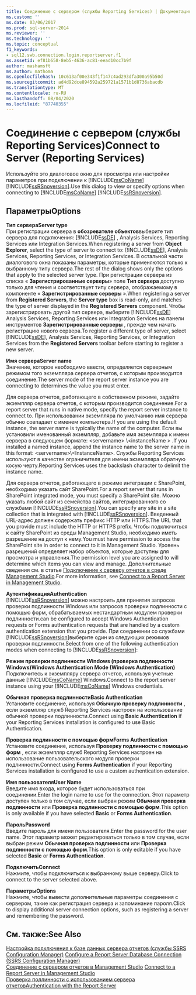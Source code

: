```yaml
---
title: Соединение с сервером (службы Reporting Services) | Документация Майкрософт
ms.custom: ''
ms.date: 03/06/2017
ms.prod: sql-server-2014
ms.reviewer: ''
ms.technology: ''
ms.topic: conceptual
f1_keywords:
- sql12.swb.connection.login.reportserver.f1
ms.assetid: ef81b658-8eb5-4636-ac81-eead10cc7b9f
author: mashamsft
ms.author: mathoma
ms.openlocfilehash: 10c613af00e343f1f147c4ad293dfa300a95b50d
ms.sourcegitcommit: ad4d92dce894592a259721a1571b1d8736abacdb
ms.translationtype: MT
ms.contentlocale: ru-RU
ms.lasthandoff: 08/04/2020
ms.locfileid: "87740355"
---
```

# <a name="connect-to-server-reporting-services"></a><span data-ttu-id="03f5b-102">Соединение с сервером (службы Reporting Services)</span><span class="sxs-lookup"><span data-stu-id="03f5b-102">Connect to Server (Reporting Services)</span></span>
  <span data-ttu-id="03f5b-103">Используйте это диалоговое окно для просмотра или настройки параметров при подключении к [!INCLUDE[msCoName](../includes/msconame-md.md)] [!INCLUDE[ssRSnoversion](../includes/ssrsnoversion-md.md)].</span><span class="sxs-lookup"><span data-stu-id="03f5b-103">Use this dialog to view or specify options when connecting to [!INCLUDE[msCoName](../includes/msconame-md.md)] [!INCLUDE[ssRSnoversion](../includes/ssrsnoversion-md.md)].</span></span>  
  
## <a name="options"></a><span data-ttu-id="03f5b-104">Параметры</span><span class="sxs-lookup"><span data-stu-id="03f5b-104">Options</span></span>  
 <span data-ttu-id="03f5b-105">**Тип сервера**</span><span class="sxs-lookup"><span data-stu-id="03f5b-105">**Server type**</span></span>  
 <span data-ttu-id="03f5b-106">При регистрации сервера в **обозревателе объектов**выберите тип сервера для подключения: [!INCLUDE[ssDE](../includes/ssde-md.md)] , Analysis Services, Reporting Services или Integration Services.</span><span class="sxs-lookup"><span data-stu-id="03f5b-106">When registering a server from **Object Explorer**, select the type of server to connect to: [!INCLUDE[ssDE](../includes/ssde-md.md)], Analysis Services, Reporting Services, or Integration Services.</span></span> <span data-ttu-id="03f5b-107">В остальной части диалогового окна показаны параметры, которые применяются только к выбранному типу сервера.</span><span class="sxs-lookup"><span data-stu-id="03f5b-107">The rest of the dialog shows only the options that apply to the selected server type.</span></span> <span data-ttu-id="03f5b-108">При регистрации сервера из списка « **Зарегистрированные серверы**» поле **Тип сервера** доступно только для чтения и соответствует типу сервера, отображаемому в компоненте « **Зарегистрированные серверы** ».</span><span class="sxs-lookup"><span data-stu-id="03f5b-108">When registering a server from **Registered Servers**, the **Server type** box is read-only, and matches the type of server displayed in the **Registered Servers** component.</span></span> <span data-ttu-id="03f5b-109">Чтобы зарегистрировать другой тип сервера, выберите [!INCLUDE[ssDE](../includes/ssde-md.md)] Analysis Services, Reporting Services или Integration Services на панели инструментов **Зарегистрированные серверы** , прежде чем начать регистрацию нового сервера.</span><span class="sxs-lookup"><span data-stu-id="03f5b-109">To register a different type of server, select [!INCLUDE[ssDE](../includes/ssde-md.md)], Analysis Services, Reporting Services, or Integration Services from the **Registered Servers** toolbar before starting to register a new server.</span></span>  
  
 <span data-ttu-id="03f5b-110">**Имя сервера**</span><span class="sxs-lookup"><span data-stu-id="03f5b-110">**Server name**</span></span>  
 <span data-ttu-id="03f5b-111">Значение, которое необходимо ввести, определяется серверным режимом того экземпляра сервера отчетов, с которым производится соединение.</span><span class="sxs-lookup"><span data-stu-id="03f5b-111">The server mode of the report server instance you are connecting to determines the value you must enter.</span></span>  
  
 <span data-ttu-id="03f5b-112">Для сервера отчетов, работающего в собственном режиме, задайте экземпляр сервера отчетов, с которым производится соединение.</span><span class="sxs-lookup"><span data-stu-id="03f5b-112">For a report server that runs in native mode, specify the report server instance to connect to.</span></span> <span data-ttu-id="03f5b-113">При использовании экземпляра по умолчанию имя сервера обычно совпадает с именем компьютера.</span><span class="sxs-lookup"><span data-stu-id="03f5b-113">If you are using the default instance, the server name is typically the name of the computer.</span></span> <span data-ttu-id="03f5b-114">Если вы установили именованный экземпляр, добавьте имя экземпляра к имени сервера в следующем формате: \<servername> \\<instanceName \> .</span><span class="sxs-lookup"><span data-stu-id="03f5b-114">If you installed a named instance, append the instance name to the server name in this format: \<servername>\\<InstanceName\>.</span></span> <span data-ttu-id="03f5b-115">Службы Reporting Services используют в качестве ограничителя для имени экземпляра обратную косую черту.</span><span class="sxs-lookup"><span data-stu-id="03f5b-115">Reporting Services uses the backslash character to delimit the instance name.</span></span>  
  
 <span data-ttu-id="03f5b-116">Для сервера отчетов, работающего в режиме интеграции с SharePoint, необходимо указать сайт SharePoint.</span><span class="sxs-lookup"><span data-stu-id="03f5b-116">For a report server that runs in SharePoint integrated mode, you must specify a SharePoint site.</span></span> <span data-ttu-id="03f5b-117">Можно указать любой сайт из семейства сайтов, интегрированного со службами [!INCLUDE[ssRSnoversion](../includes/ssrsnoversion-md.md)].</span><span class="sxs-lookup"><span data-stu-id="03f5b-117">You can specify any site in a site collection that is integrated with [!INCLUDE[ssRSnoversion](../includes/ssrsnoversion-md.md)].</span></span> <span data-ttu-id="03f5b-118">Введенный URL-адрес должен содержать префикс HTTP или HTTPS.</span><span class="sxs-lookup"><span data-stu-id="03f5b-118">The URL that you provide must include the HTTP or HTTPS prefix.</span></span> <span data-ttu-id="03f5b-119">Чтобы подключиться к сайту SharePoint из среды Management Studio, необходимо иметь разрешение на доступ к нему.</span><span class="sxs-lookup"><span data-stu-id="03f5b-119">You must have permission to access the SharePoint site in order to connect to it in Management Studio.</span></span> <span data-ttu-id="03f5b-120">Уровень разрешений определяет набор объектов, которые доступны для просмотра и управления.</span><span class="sxs-lookup"><span data-stu-id="03f5b-120">The permission level you are assigned to will determine which items you can view and manage.</span></span> <span data-ttu-id="03f5b-121">Дополнительные сведения см. в статье [Подключение к серверу отчетов в среде Management Studio](../reporting-services/tools/connect-to-a-report-server-in-management-studio.md).</span><span class="sxs-lookup"><span data-stu-id="03f5b-121">For more information, see [Connect to a Report Server in Management Studio](../reporting-services/tools/connect-to-a-report-server-in-management-studio.md).</span></span>  
  
 <span data-ttu-id="03f5b-122">**Аутентификация**</span><span class="sxs-lookup"><span data-stu-id="03f5b-122">**Authentication**</span></span>  
 [!INCLUDE[ssRSnoversion](../includes/ssrsnoversion-md.md)] <span data-ttu-id="03f5b-123">можно настроить для принятия запросов проверки подлинности Windows или запросов проверки подлинности с помощью форм, обрабатываемых нестандартным модулем проверки подлинности.</span><span class="sxs-lookup"><span data-stu-id="03f5b-123">can be configured to accept Windows Authentication requests or Forms authentication requests that are handled by a custom authentication extension that you provide.</span></span> <span data-ttu-id="03f5b-124">При соединении со службами [!INCLUDE[ssRSnoversion](../includes/ssrsnoversion-md.md)]выберите один из следующих режимов проверки подлинности.</span><span class="sxs-lookup"><span data-stu-id="03f5b-124">Select from one of the following authentication modes when connecting to [!INCLUDE[ssRSnoversion](../includes/ssrsnoversion-md.md)]:</span></span>  
  
 <span data-ttu-id="03f5b-125">**Режим проверки подлинности Windows (проверка подлинности Windows)**</span><span class="sxs-lookup"><span data-stu-id="03f5b-125">**Windows Authentication Mode (Windows Authentication)**</span></span>  
 <span data-ttu-id="03f5b-126">Подключитесь к экземпляру сервера отчетов, используя учетные данные [!INCLUDE[msCoName](../includes/msconame-md.md)] Windows.</span><span class="sxs-lookup"><span data-stu-id="03f5b-126">Connect to the report server instance using your [!INCLUDE[msCoName](../includes/msconame-md.md)] Windows credentials.</span></span>  
  
 <span data-ttu-id="03f5b-127">**Обычная проверка подлинности**</span><span class="sxs-lookup"><span data-stu-id="03f5b-127">**Basic Authentication**</span></span>  
 <span data-ttu-id="03f5b-128">Установите соединение, используя **Обычную проверку подлинности** , если экземпляр служб Reporting Services настроен на использование обычной проверки подлинности.</span><span class="sxs-lookup"><span data-stu-id="03f5b-128">Connect using **Basic Authentication** if your Reporting Services installation is configured to use Basic Authentication.</span></span>  
  
 <span data-ttu-id="03f5b-129">**Проверка подлинности с помощью форм**</span><span class="sxs-lookup"><span data-stu-id="03f5b-129">**Forms Authentication**</span></span>  
 <span data-ttu-id="03f5b-130">Установите соединение, используя **Проверку подлинности с помощью форм** , если экземпляр служб Reporting Services настроен на использование пользовательского модуля проверки подлинности.</span><span class="sxs-lookup"><span data-stu-id="03f5b-130">Connect using **Forms Authentication** if your Reporting Services installation is configured to use a custom authentication extension.</span></span>  
  
 <span data-ttu-id="03f5b-131">**Имя пользователя**</span><span class="sxs-lookup"><span data-stu-id="03f5b-131">**User Name**</span></span>  
 <span data-ttu-id="03f5b-132">Введите имя входа, которое будет использоваться при соединении.</span><span class="sxs-lookup"><span data-stu-id="03f5b-132">Enter the login name to use for the connection.</span></span> <span data-ttu-id="03f5b-133">Этот параметр доступен только в том случае, если выбран режим **Обычная проверка подлинности** или **Проверка подлинности с помощью форм**.</span><span class="sxs-lookup"><span data-stu-id="03f5b-133">This option is only available if you have selected **Basic** or **Forms Authentication**.</span></span>  
  
 <span data-ttu-id="03f5b-134">**Пароль**</span><span class="sxs-lookup"><span data-stu-id="03f5b-134">**Password**</span></span>  
 <span data-ttu-id="03f5b-135">Введите пароль для имени пользователя.</span><span class="sxs-lookup"><span data-stu-id="03f5b-135">Enter the password for the user name.</span></span> <span data-ttu-id="03f5b-136">Этот параметр может редактироваться только в том случае, если выбран режим **Обычная проверка подлинности** или **Проверка подлинности с помощью форм**.</span><span class="sxs-lookup"><span data-stu-id="03f5b-136">This option is only editable if you have selected **Basic** or **Forms Authentication**.</span></span>  
  
 <span data-ttu-id="03f5b-137">**Подключить**</span><span class="sxs-lookup"><span data-stu-id="03f5b-137">**Connect**</span></span>  
 <span data-ttu-id="03f5b-138">Нажмите, чтобы подключиться к выбранному выше серверу.</span><span class="sxs-lookup"><span data-stu-id="03f5b-138">Click to connect to the server selected above.</span></span>  
  
 <span data-ttu-id="03f5b-139">**Параметры**</span><span class="sxs-lookup"><span data-stu-id="03f5b-139">**Options**</span></span>  
 <span data-ttu-id="03f5b-140">Нажмите, чтобы вывести дополнительные параметры соединения с сервером, такие как регистрация сервера и запоминание пароля.</span><span class="sxs-lookup"><span data-stu-id="03f5b-140">Click to display additional server connection options, such as registering a server and remembering the password.</span></span>  
  
## <a name="see-also"></a><span data-ttu-id="03f5b-141">См. также:</span><span class="sxs-lookup"><span data-stu-id="03f5b-141">See Also</span></span>  
 <span data-ttu-id="03f5b-142">[Настройка подключения к базе данных сервера отчетов &#40;службы SSRS Configuration Manager&#41;](../../2014/sql-server/install/configure-a-report-server-database-connection-ssrs-configuration-manager.md) </span><span class="sxs-lookup"><span data-stu-id="03f5b-142">[Configure a Report Server Database Connection  &#40;SSRS Configuration Manager&#41;](../../2014/sql-server/install/configure-a-report-server-database-connection-ssrs-configuration-manager.md) </span></span>  
 <span data-ttu-id="03f5b-143">[Соединение с сервером отчетов в Management Studio](../reporting-services/tools/connect-to-a-report-server-in-management-studio.md) </span><span class="sxs-lookup"><span data-stu-id="03f5b-143">[Connect to a Report Server in Management Studio](../reporting-services/tools/connect-to-a-report-server-in-management-studio.md) </span></span>  
 [<span data-ttu-id="03f5b-144">Проверка подлинности с использованием сервера отчетов</span><span class="sxs-lookup"><span data-stu-id="03f5b-144">Authentication with the Report Server</span></span>](../reporting-services/security/authentication-with-the-report-server.md)  
  
  
